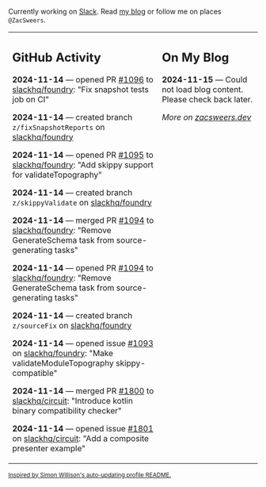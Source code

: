 Currently working on [Slack](https://slack.com/). Read [my blog](https://zacsweers.dev/) or follow me on places `@ZacSweers`.

<table><tr><td valign="top" width="60%">

## GitHub Activity
<!-- githubActivity starts -->
**2024-11-14** — opened PR [#1096](https://github.com/slackhq/foundry/pull/1096) to [slackhq/foundry](https://github.com/slackhq/foundry): "Fix snapshot tests job on CI"

**2024-11-14** — created branch `z/fixSnapshotReports` on [slackhq/foundry](https://github.com/slackhq/foundry)

**2024-11-14** — opened PR [#1095](https://github.com/slackhq/foundry/pull/1095) to [slackhq/foundry](https://github.com/slackhq/foundry): "Add skippy support for validateTopography"

**2024-11-14** — created branch `z/skippyValidate` on [slackhq/foundry](https://github.com/slackhq/foundry)

**2024-11-14** — merged PR [#1094](https://github.com/slackhq/foundry/pull/1094) to [slackhq/foundry](https://github.com/slackhq/foundry): "Remove GenerateSchema task from source-generating tasks"

**2024-11-14** — opened PR [#1094](https://github.com/slackhq/foundry/pull/1094) to [slackhq/foundry](https://github.com/slackhq/foundry): "Remove GenerateSchema task from source-generating tasks"

**2024-11-14** — created branch `z/sourceFix` on [slackhq/foundry](https://github.com/slackhq/foundry)

**2024-11-14** — opened issue [#1093](https://github.com/slackhq/foundry/issues/1093) on [slackhq/foundry](https://github.com/slackhq/foundry): "Make validateModuleTopography skippy-compatible"

**2024-11-14** — merged PR [#1800](https://github.com/slackhq/circuit/pull/1800) to [slackhq/circuit](https://github.com/slackhq/circuit): "Introduce kotlin binary compatibility checker"

**2024-11-14** — opened issue [#1801](https://github.com/slackhq/circuit/issues/1801) on [slackhq/circuit](https://github.com/slackhq/circuit): "Add a composite presenter example"
<!-- githubActivity ends -->
</td><td valign="top" width="40%">

## On My Blog
<!-- blog starts -->
**2024-11-15** — Could not load blog content. Please check back later.
<!-- blog ends -->
_More on [zacsweers.dev](https://zacsweers.dev/)_
</td></tr></table>

<sub><a href="https://simonwillison.net/2020/Jul/10/self-updating-profile-readme/">Inspired by Simon Willison's auto-updating profile README.</a></sub>